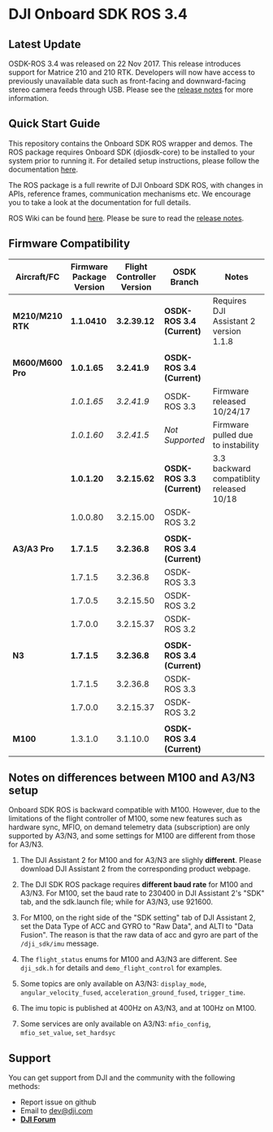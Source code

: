 # DJI Onboard SDK ROS 3.4

## Latest Update

OSDK-ROS 3.4 was released on 22 Nov 2017. This release introduces support for Matrice 210 and 210 RTK. Developers will now have access to previously unavailable data such as front-facing and downward-facing stereo camera feeds through USB. Please see the [release notes](https://developer.dji.com/onboard-sdk/documentation/appendix/releaseNotes.html) for more information.


## Quick Start Guide 

This repository contains the Onboard SDK ROS wrapper and demos. The ROS package requires Onboard SDK (djiosdk-core) to be installed to your system prior to running it. For detailed setup instructions, please follow the documentation [here](http://developer.dji.com/onboard-sdk/documentation/sample-doc/sample-setup.html#ros-oes). 

The ROS package is a full rewrite of DJI Onboard SDK ROS, with changes in APIs, reference frames, communication mechanisms etc. We encourage you to take a look at the documentation for full details. 

ROS Wiki can be found [here](http://wiki.ros.org/dji_sdk). Please be sure to read the [release notes](https://developer.dji.com/onboard-sdk/documentation/appendix/releaseNotes.html).

## Firmware Compatibility

| Aircraft/FC       | Firmware Package Version | Flight Controller Version | OSDK Branch                | Notes                                                             |
|-------------------|--------------------------|---------------------------|----------------------------|-------------------------------------------------------------------|
| **M210/M210 RTK** | **1.1.0410**             | **3.2.39.12**             | **OSDK-ROS 3.4 (Current)** | Requires DJI Assistant 2 version 1.1.8                            |
|                   |                          |                           |                            |                                                                   |
| **M600/M600 Pro** | **1.0.1.65**             | **3.2.41.9**              | **OSDK-ROS 3.4 (Current)** |                                                                   |
|                   | *1.0.1.65*               | *3.2.41.9*                | OSDK-ROS 3.3               | Firmware released 10/24/17                                        |
|                   | *1.0.1.60*               | *3.2.41.5*                | *Not Supported*            | Firmware pulled due to instability                                |
|                   | **1.0.1.20**             | **3.2.15.62**             | **OSDK-ROS 3.3 (Current)** | 3.3 backward compatiblity released 10/18                          |
|                   | 1.0.0.80                 | 3.2.15.00                 | OSDK-ROS 3.2               |                                                                   |
|                   |                          |                           |                            |                                                                   |
| **A3/A3 Pro**     | **1.7.1.5**              | **3.2.36.8**              | **OSDK-ROS 3.4 (Current)** |                                                                   |
|                   | 1.7.1.5                  | 3.2.36.8                  | OSDK-ROS 3.3               |                                                                   |
|                   | 1.7.0.5                  | 3.2.15.50                 | OSDK-ROS 3.2               |                                                                   |
|                   | 1.7.0.0                  | 3.2.15.37                 | OSDK-ROS 3.2               |                                                                   |
|                   |                          |                           |                            |                                                                   |
| **N3**            | **1.7.1.5**              | **3.2.36.8**              | **OSDK-ROS 3.4 (Current)** |                                                                   |
|                   | 1.7.1.5                  | 3.2.36.8                  | OSDK-ROS 3.3               |                                                                   |
|                   | 1.7.0.0                  | 3.2.15.37                 | OSDK-ROS 3.2               |                                                                   |
|                   |                          |                           |                            |                                                                   |
| **M100**          | 1.3.1.0                  | 3.1.10.0                  | **OSDK-ROS 3.4 (Current)** |                                                                   |



## Notes on differences between M100 and A3/N3 setup

Onboard SDK ROS is backward compatible with M100. However, due to the limitations of the flight controller of M100, some new features such as hardware sync, MFIO, on demand telemetry data (subscription) are only supported by A3/N3, and some settings for M100 are different from those for A3/N3.

1. The DJI Assistant 2 for M100 and for A3/N3 are slighly **different**. Please download DJI Assistant 2 from the corresponding product webpage.

2. The DJI SDK ROS package requires **different baud rate** for M100 and A3/N3. For M100, set the baud rate to 230400 in DJI Assistant 2's "SDK" tab, and the sdk.launch file; while for A3/N3, use 921600.

3. For M100, on the right side of the "SDK setting" tab of DJI Assistant 2, set the Data Type of ACC and GYRO to "Raw Data", and ALTI to "Data Fusion". The reason is that the raw data of acc and gyro are part of the `/dji_sdk/imu` message.

4. The `flight_status` enums for M100 and A3/N3 are different. See `dji_sdk.h` for details and `demo_flight_control` for examples.

5. Some topics  are only available on A3/N3: `display_mode`, `angular_velocity_fused`, `acceleration_ground_fused`, `trigger_time`. 

6. The imu topic is published at 400Hz on A3/N3, and at 100Hz on M100.

7. Some services are only available on A3/N3: `mfio_config`, `mfio_set_value`, `set_hardsyc`

## Support

You can get support from DJI and the community with the following methods:

- Report issue on github
- Email to dev@dji.com
- [**DJI Forum**](http://forum.dev.dji.com/en)




